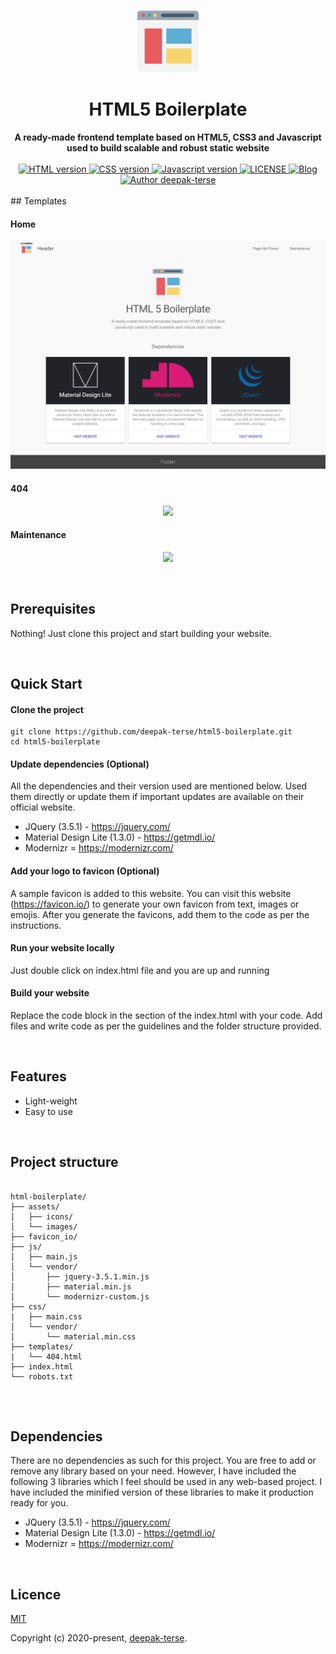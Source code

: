 <p align="center"><img width="100"src="/favicon_io/android-chrome-512x512.png"></p>

<h1 align="center"><strong>HTML5 Boilerplate</strong></h1>

<div align="center">
  <strong>
    A ready-made frontend template based on HTML5, CSS3 and Javascript used to build scalable and robust static website
  </strong>
</div>

<br>

<div align="center">
  <a href="https://nodejs.org/en/">
    <img src="https://img.shields.io/badge/HTML-5-orange.svg" alt="HTML version">
  </a>
  <a href="https://nodejs.org/en/">
    <img src="https://img.shields.io/badge/CSS-3-blue.svg" alt="CSS version">
  </a>
  <a href="https://nodejs.org/en/">
    <img src="https://img.shields.io/badge/Javascript-1.8.5-yellow.svg" alt="Javascript version">
  </a>
  <a href="https://github.com/deepak-terse/it-wasnt-me">
    <img src="https://img.shields.io/badge/License-MIT-green.svg" alt="LICENSE">
  </a>
  <a href="https://medium.com/@iamdeepakterse">
    <img src="https://img.shields.io/badge/Blog-medium-darkgreen" alt="Blog">
  </a>
  <a href="https://github.com/deepak-terse"><img src="https://img.shields.io/badge/Author-deepak--terse-blue" alt="Author deepak-terse"></a>
</div>

<br>
## Templates

#### Home
<p align="center"><img src="/docs/home.png"></p>

#### 404
<p align="center"><img src="/docs/404.gif"></p>

#### Maintenance
<p align="center"><img src="/docs/maintenance.gif"></p>

<br>

## Prerequisites
Nothing! Just clone this project and start building your website.

<br>

## Quick Start

#### Clone the project
```
git clone https://github.com/deepak-terse/html5-boilerplate.git
cd html5-boilerplate
```

#### Update dependencies (Optional)
All the dependencies and their version used are mentioned below. Used them directly or update them if important updates are available on their official website. 
- JQuery (3.5.1) - https://jquery.com/
- Material Design Lite (1.3.0) - https://getmdl.io/
- Modernizr = https://modernizr.com/


#### Add your logo to favicon (Optional)
A sample favicon is added to this website. You can visit this website (https://favicon.io/) to generate your own favicon from text, images or emojis. After you generate the favicons, add them to the code as per the instructions.

#### Run your website locally
Just double click on index.html file and you are up and running

#### Build your website
Replace the code block in the <body> section of the index.html with your code.
Add files and write code as per the guidelines and the folder structure provided.

<br>

## Features
* Light-weight
* Easy to use

<br>

## Project structure
<pre>
<code>
html-boilerplate/
├── assets/
│   ├── icons/
│   └── images/
├── favicon_io/
├── js/
│   ├── main.js
│   └── vendor/
│       ├── jquery-3.5.1.min.js
│       ├── material.min.js
│       └── modernizr-custom.js
├── css/
|   ├── main.css
│   └── vendor/
│       └── material.min.css
├── templates/
|   └── 404.html
├── index.html
└── robots.txt
</code>
</pre>

<br>

## Dependencies
There are no dependencies as such for this project. You are free to add or remove any library based on your need. However, I have included the following 3 libraries which I feel should be used in any web-based project. I have included the minified version of these libraries to make it production ready for you.

* JQuery (3.5.1) - https://jquery.com/
* Material Design Lite (1.3.0) - https://getmdl.io/
* Modernizr = https://modernizr.com/

<br>

## Licence

[MIT](https://opensource.org/licenses/MIT)

Copyright (c) 2020-present, [deepak-terse](https://github.com/deepak-terse).

